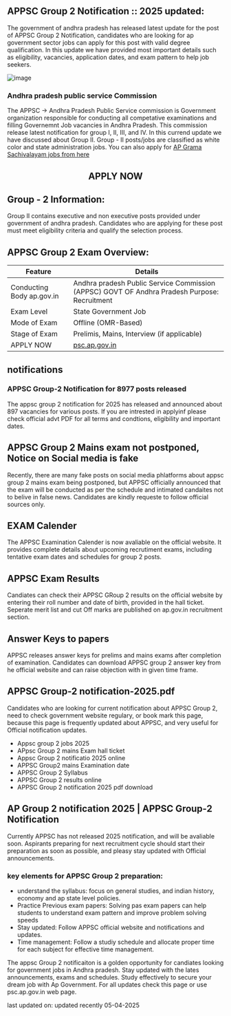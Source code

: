 ## APPSC Group 2 Notification :: 2025 updated:

The government of andhra pradesh has released latest update for the post of APPSC Group 2 Notification, candidates who are looking for ap government sector jobs can apply for this post with valid degree qualification. In this update we have provided most important details such as eligibility, vacancies, application dates, and exam pattern to help job seekers.

![image](https://github.com/user-attachments/assets/4a1dcb9f-64ea-4d82-8049-48dc1e70019b)

### Andhra pradesh public service Commission

The APPSC -> Andhra Pradesh Public Service commission is Government organization responsible for conducting all competative examinations and filling Governemnt Job vacancies in Andhra Pradesh. This commission release latest notification for group I, II, III, and IV. In this currend update we have discussed about Group II. Group - II posts/jobs are classified as white color and state administration jobs. You can also apply for [AP Grama Sachivalayam jobs from here ](https://github.com/AP-Grama-Sachivalayam-Apply-Online)

## <center>APPLY NOW</center>

## Group - 2 Information:

Group II contains executive and non executive posts provided under government of andhra pradesh. Candidates who are applying for these post must meet eligibility criteria and qualify the selection process.

## APPSC Group 2 Exam Overview:

| Feature | Details |
| -------- | ------- |
| Conducting Body ap.gov.in | Andhra pradesh Public Service Commission (APPSC) GOVT OF Andhra Pradesh Purpose: Recruitment |
| Exam Level | State Government Job |
| Mode of Exam | Offline (OMR-Based) |
| Stage of Exam | Prelimis, Mains, Interview (if applicable) |
| APPLY NOW  | [psc.ap.gov.in](https://www.google.com/url?q=https%3A%2F%2Fwww.dynews.net%2Fp%2Fap-grama-sachivalayam-notification-2025.html&sa=D&sntz=1&usg=AOvVaw0ZKqKGmYS3efU7VU_1l8y1) |

## notifications 
### APPSC Group-2 Notification for 8977 posts released
The appsc group 2 notification for 2025 has released and announced about 897 vacancies for various posts. If you are intrested in applyinf please check official advt PDF for all terms and condtions, eligibility and important dates. 

## APPSC Group 2 Mains exam not postponed, Notice on Social media is fake

Recently, there are many fake posts on social media phlatforms about appsc group 2 mains exam being postponed, but APPSC officially announced that the exam will be conducted as per the schedule and intimated candaites not to belive in false news. Candidates are kindly requeste to follow official sources only.

## EXAM Calender

The APPSC Examination Calender is now avaliable on the official website. It provides complete details about upcoming recrutiment exams, including tentative exam dates and schedules for group 2 posts. 

## APPSC Exam Results 

Candiates can check their APPSC GRoup 2 results on the official website by entering their roll number and date of birth, provided in the hall ticket. Seperate merit list and cut Off marks are published on ap.gov.in recruitment section. 

## Answer Keys to papers

APPSC releases answer keys for prelims and mains exams after completion of examination. Candidates can download APPSC group 2 answer key from he official website and can raise objection with in given time frame.

## APPSC Group-2 notification-2025.pdf

Candidates who are looking for current notification about APPSC Group 2, need to check government website regulary, or book mark this page, because this page is frequently updated about APPSC, and very useful for Official notification updates. 

* Appsc group 2 jobs 2025
* APpsc Group 2 mains Exam hall ticket
* Appsc Group 2 notificatio 2025 online
* APPSC Group2 mains Examination date
* APPSC Group 2 Syllabus
* APPSC Group 2 results online
* APPSC Group 2 notification 2025 pdf download

## AP Group 2 notification 2025 | APPSC Group-2 Notification 

Currently APPSC has not released 2025 notification, and will be avaliable soon. Aspirants preparing for next recruitment cycle should start their preparation as soon as possible, and pleasy stay updated with Official announcements. 

### key elements for APPSC Group 2 preparation:

* understand the syllabus: focus on general studies, and indian history, economy and ap state level policies.
* Practice Previous exam papers: Solving pas exam papers can help students to understand exam pattern and improve problem solving speeds
* Stay updated: Follow APPSC official website and notifications and updates.
* Time management: Follow a studiy schedule and allocate proper time for each subject for effective time management.

The appsc Group 2 notificaiton is a golden opportunity for candiates looking for government jobs in Andhra pradesh. Stay updated with the lates announcements, exams and schedules. Study effectively to secure your dream job with Ap Government. For all updates check this page or use psc.ap.gov.in web page.

last updated on: updated recently 05-04-2025

<!--

**Here are some ideas to get you started:**

🙋‍♀️ A short introduction - what is your organization all about?
🌈 Contribution guidelines - how can the community get involved?
👩‍💻 Useful resources - where can the community find your docs? Is there anything else the community should know?
🍿 Fun facts - what does your team eat for breakfast?
🧙 Remember, you can do mighty things with the power of [Markdown](https://docs.github.com/github/writing-on-github/getting-started-with-writing-and-formatting-on-github/basic-writing-and-formatting-syntax)
-->
